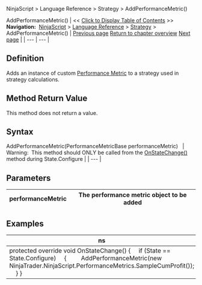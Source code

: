﻿
NinjaScript \> Language Reference \> Strategy \> AddPerformanceMetric()

AddPerformanceMetric()
| \<\< [Click to Display Table of Contents](addperformancemetric.md) \>\> **Navigation:**     [NinjaScript](ninjascript.md) \> [Language Reference](language_reference_wip.md) \> [Strategy](strategy.md) \> AddPerformanceMetric() | [Previous page](addchartindicator.md) [Return to chapter overview](strategy.md) [Next page](atm_strategy_methods.md) |
| --- | --- |
## Definition
Adds an instance of custom [Performance Metric](performancemetrics.md) to a strategy used in strategy calculations.
 
## Method Return Value
This method does not return a value.
 
## Syntax
AddPerformanceMetric(PerformanceMetricBase performanceMetric)
 
| Warning:  This method should ONLY be called from the [OnStateChange()](onstatechange.md) method during State.Configure |
| --- |

## Parameters
| performanceMetric | The performance metric object to be added |
| --- | --- |

## 
## 
## 
## Examples
| ns |
| --- |
| protected override void OnStateChange() {      if (State \=\= State.Configure)      {          AddPerformanceMetric(new NinjaTrader.NinjaScript.PerformanceMetrics.SampleCumProfit());      } } |

 
